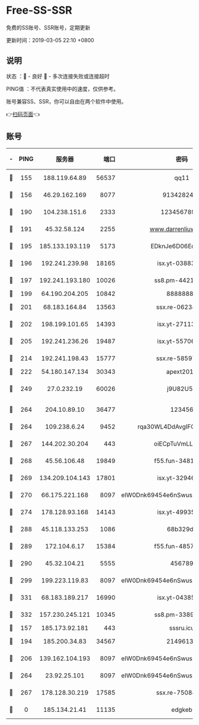 # Free-SS-SSR

免费的SS账号、SSR账号，定期更新

更新时间：2019-03-05 22:10 +0800

## 说明

状态     ：🙂 - 良好 🙁 - 多次连接失败或连接超时

PING值   ：不代表真实使用中的速度，仅供参考。

账号兼容SS、SSR，你可以自由在两个软件中使用。

👉[扫码页面](https://liesauer.github.io/free-ss-ssr.github.io/)👈

## 账号

|-|PING|服务器|端口|密码|加密方式|区域|
|:----:|:----:|:-----:|-----:|:----:|:----:|:----:|
|🙂|155|188.119.64.89|56537|qq11|aes-256-cfb|RU|
|🙂|156|46.29.162.169|8077|9134282479|aes-256-cfb|RU|
|🙂|190|104.238.151.6|2333|12345678900|aes-256-cfb|JP|
|🙂|191|45.32.58.124|2255|www.darrenliuwei.com|aes-256-cfb|JP|
|🙂|195|185.133.193.119|5173|EDknJe6D06EoWDaw|aes-256-cfb|US|
|🙂|196|192.241.239.98|18165|isx.yt-03883101|aes-256-cfb|US|
|🙂|197|192.241.193.180|10026|ss8.pm-44218245|aes-256-cfb|US|
|🙂|199|64.190.204.205|10842|88888888|rc4-md5|US|
|🙂|201|68.183.164.84|13563|ssx.re-06234172|aes-256-cfb|US|
|🙂|202|198.199.101.65|14393|isx.yt-27113496|aes-256-cfb|US|
|🙂|205|192.241.236.26|19487|isx.yt-55706100|aes-256-cfb|US|
|🙂|214|192.241.198.43|15777|ssx.re-58597661|aes-256-cfb|US|
|🙂|222|54.180.147.134|30343|apext2019|chacha20|KR|
|🙂|249|27.0.232.19|60026|j9U82U53|xchacha20-ietf-poly1305|HK|
|🙂|264|204.10.89.10|36477|123456|aes-256-cfb|US|
|🙂|264|109.238.6.24|9452|rqa30WL4DdAvgIFG6Fs3znzTa|aes-256-cfb|FR|
|🙂|267|144.202.30.204|443|oiECpTuVmLLxk4Ts|aes-256-cfb|US|
|🙂|268|45.56.106.48|19849|f55.fun-34811543|aes-256-cfb|US|
|🙂|269|134.209.104.143|17801|isx.yt-32946841|aes-256-cfb|SG|
|🙂|270|66.175.221.168|8097|eIW0Dnk69454e6nSwuspv9DmS201tQ0D|aes-256-cfb|US|
|🙂|274|178.128.93.168|14143|isx.yt-49935432|aes-256-cfb|SG|
|🙂|288|45.118.133.253|1086|68b329da|aes-256-cfb|SG|
|🙂|289|172.104.6.17|15384|f55.fun-48571850|aes-256-cfb|US|
|🙂|290|45.32.104.21|5555|456789|aes-256-cfb|SG|
|🙂|299|199.223.119.83|8097|eIW0Dnk69454e6nSwuspv9DmS201tQ0D|aes-256-cfb|US|
|🙂|331|68.183.189.217|16990|isx.yt-04385835|aes-256-cfb|SG|
|🙂|332|157.230.245.121|10345|ss8.pm-33892732|aes-256-cfb|SG|
|🙂|157|185.173.92.181|443|sssru.icu|rc4-md5|RU|
|🙂|194|185.200.34.83|34567|21496138|aes-256-cfb|US|
|🙂|206|139.162.104.193|8097|eIW0Dnk69454e6nSwuspv9DmS201tQ0D|aes-256-cfb|JP|
|🙂|264|23.92.25.101|8097|eIW0Dnk69454e6nSwuspv9DmS201tQ0D|aes-256-cfb|US|
|🙂|267|178.128.30.219|17585|ssx.re-75084911|aes-256-cfb|SG|
|🙁|0|185.134.21.41|11135|edgkeb|aes-256-cfb|GB|

